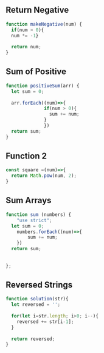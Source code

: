 ## Return Negative

```js
function makeNegative(num) {
  if(num > 0){
  num *= -1}
  
  return num;
}
```

## Sum of Positive

```js
function positiveSum(arr) {
  let sum = 0;
  
  arr.forEach((num)=>{
              if(num > 0){
                sum += num;
              }
              })
  return sum;
}
```

## Function 2

```js
const square =(num)=>{
  return Math.pow(num, 2);
}
```

## Sum Arrays

```js
function sum (numbers) {
    "use strict";
  let sum = 0;
    numbers.forEach((num)=>{
        sum += num;
    })
  return sum;
    
    
};
```

## Reversed Strings

```js
function solution(str){
  let reversed = '';
  
  for(let i=str.length; i>0; i--){
    reversed += str[i-1];
  }
  
  return reversed;
}
```

